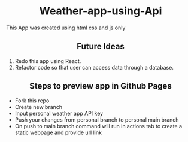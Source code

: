 <h1 align="center">Weather-app-using-Api </h1>

This App was created using html css and js only


<h2 align="center">Future Ideas </h2>

1. Redo this app using React.
   <br>
2. Refactor code so that user can access data through a database.

<h2 align="center">Steps to preview app in Github Pages</h2>

- Fork this repo
- Create new branch
- Input personal weather app API key
- Push your changes from personal branch to personal main branch
- On push to main branch command will run in actions tab to create a static webpage and provide url link
